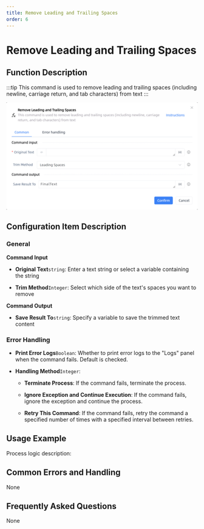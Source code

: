 ```yaml
---
title: Remove Leading and Trailing Spaces
order: 6
---
```


# Remove Leading and Trailing Spaces

## Function Description

:::tip 
This command is used to remove leading and trailing spaces (including newline, carriage return, and tab characters) from text
:::

![Remove Leading and Trailing Spaces](../../../assets/Remove%20Leading%20and%20Trailing%20Spaces_command.png)

## Configuration Item Description

### General

**Command Input**

- **Original Text**`string`: Enter a text string or select a variable containing the string

- **Trim Method**`Integer`: Select which side of the text's spaces you want to remove


**Command Output**

- **Save Result To**`string`: Specify a variable to save the trimmed text content

### Error Handling

- **Print Error Logs**`Boolean`: Whether to print error logs to the "Logs" panel when the command fails. Default is checked. 

- **Handling Method**`Integer`:

    - **Terminate Process**: If the command fails, terminate the process.

    - **Ignore Exception and Continue Execution**: If the command fails, ignore the exception and continue the process.

    - **Retry This Command**: If the command fails, retry the command a specified number of times with a specified interval between retries.

## Usage Example

Process logic description:

## Common Errors and Handling

None

## Frequently Asked Questions

None

